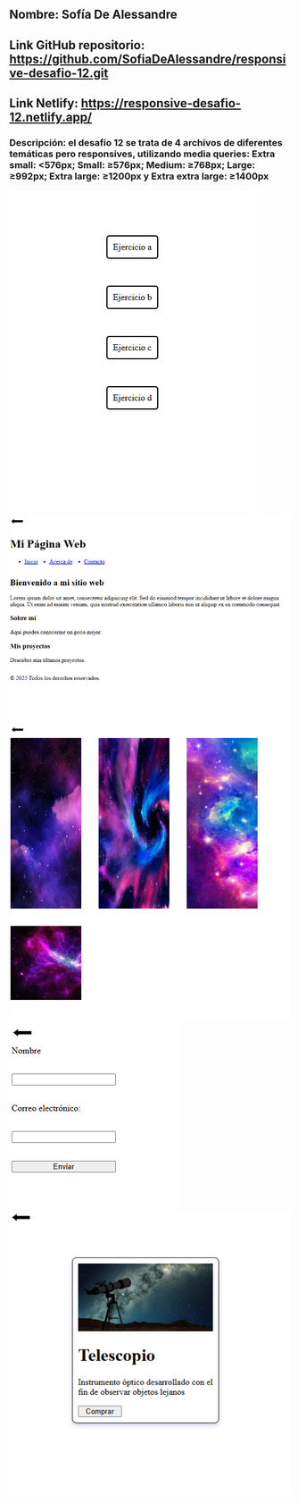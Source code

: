 ## Nombre: Sofía De Alessandre
## Link GitHub repositorio: https://github.com/SofiaDeAlessandre/responsive-desafio-12.git
## Link Netlify: https://responsive-desafio-12.netlify.app/

### Descripción: el desafío 12 se trata de 4 archivos de diferentes temáticas pero responsives, utilizando media queries: Extra small: <576px; Small:	≥576px; Medium: ≥768px; Large: ≥992px; Extra large: ≥1200px y Extra extra large: ≥1400px

![](assets-img/img-readme-1.png)
![](assets-img/img-readme-2.png)
![](assets-img/img-readme-3.png)
![](assets-img/img-readme-4.png)
![](assets-img/img-readme-5.png)